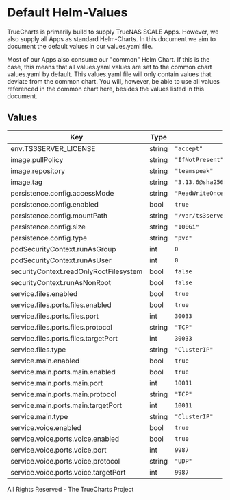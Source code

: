 # Default Helm-Values

TrueCharts is primarily build to supply TrueNAS SCALE Apps.
However, we also supply all Apps as standard Helm-Charts. In this document we aim to document the default values in our values.yaml file.

Most of our Apps also consume our "common" Helm Chart.
If this is the case, this means that all values.yaml values are set to the common chart values.yaml by default. This values.yaml file will only contain values that deviate from the common chart.
You will, however, be able to use all values referenced in the common chart here, besides the values listed in this document.

## Values

| Key | Type | Default | Description |
|-----|------|---------|-------------|
| env.TS3SERVER_LICENSE | string | `"accept"` |  |
| image.pullPolicy | string | `"IfNotPresent"` |  |
| image.repository | string | `"teamspeak"` |  |
| image.tag | string | `"3.13.6@sha256:a88d61887cbfa78012ce8bf69e6fad5988d853b7b72a9483000b1af8a6083ff8"` |  |
| persistence.config.accessMode | string | `"ReadWriteOnce"` |  |
| persistence.config.enabled | bool | `true` |  |
| persistence.config.mountPath | string | `"/var/ts3server/"` |  |
| persistence.config.size | string | `"100Gi"` |  |
| persistence.config.type | string | `"pvc"` |  |
| podSecurityContext.runAsGroup | int | `0` |  |
| podSecurityContext.runAsUser | int | `0` |  |
| securityContext.readOnlyRootFilesystem | bool | `false` |  |
| securityContext.runAsNonRoot | bool | `false` |  |
| service.files.enabled | bool | `true` |  |
| service.files.ports.files.enabled | bool | `true` |  |
| service.files.ports.files.port | int | `30033` |  |
| service.files.ports.files.protocol | string | `"TCP"` |  |
| service.files.ports.files.targetPort | int | `30033` |  |
| service.files.type | string | `"ClusterIP"` |  |
| service.main.enabled | bool | `true` |  |
| service.main.ports.main.enabled | bool | `true` |  |
| service.main.ports.main.port | int | `10011` |  |
| service.main.ports.main.protocol | string | `"TCP"` |  |
| service.main.ports.main.targetPort | int | `10011` |  |
| service.main.type | string | `"ClusterIP"` |  |
| service.voice.enabled | bool | `true` |  |
| service.voice.ports.voice.enabled | bool | `true` |  |
| service.voice.ports.voice.port | int | `9987` |  |
| service.voice.ports.voice.protocol | string | `"UDP"` |  |
| service.voice.ports.voice.targetPort | int | `9987` |  |

All Rights Reserved - The TrueCharts Project
